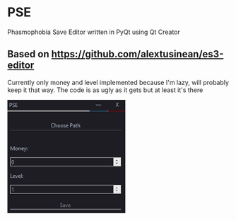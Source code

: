 # PSE
Phasmophobia Save Editor written in PyQt using Qt Creator

## Based on https://github.com/alextusinean/es3-editor
Currently only money and level implemented because I'm lazy, will probably keep it that way.
The code is as ugly as it gets but at least it's there

![image](/images/image1.png)
